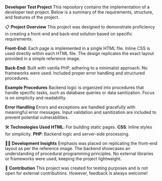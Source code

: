 **Developer Test Project**
This repository contains the implementation of a developer test project. Below is a summary of the requirements, structure, and features of the project.

📋 **Project Overview**
This project was designed to demonstrate proficiency in creating a front-end and back-end solution based on specific requirements.

**Front-End:**
Each page is implemented in a single HTML file.
Inline CSS is used directly within each HTML file.
The design replicates the exact layout provided in a simple reference image.

**Back-End:**
Built with vanilla PHP, adhering to a minimalist approach.
No frameworks were used.
Included proper error handling and structured procedures.

**Example Procedures**
Backend logic is organized into procedures that handle specific tasks, such as database queries or data sanitization.
Focus is on simplicity and readability.

**Error Handling**
Errors and exceptions are handled gracefully with meaningful error messages.
Input validation and sanitization are included to prevent potential vulnerabilities.

🛠️ **Technologies Used**
**HTML**: For building static pages.
**CSS**: Inline styles for simplicity.
**PHP**: Backend logic and server-side processing.

🧑‍💻 **Development Insights**
Emphasis was placed on replicating the front-end layout as per the reference image.
The backend showcases an understanding of procedural programming principles.
No external libraries or frameworks were used, keeping the project lightweight.

🤝 **Contribution**
This project was created for testing purposes and is not open for external contributions. However, feedback is always welcome!
